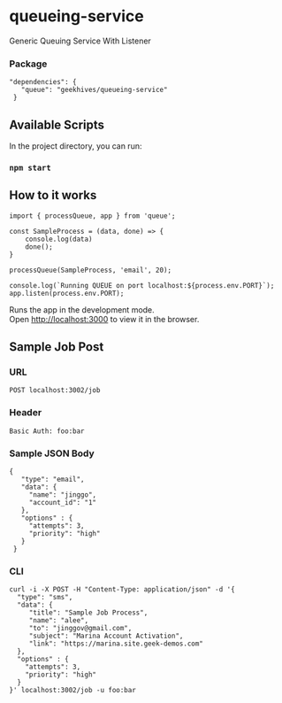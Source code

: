 # queueing-service
Generic Queuing Service With Listener

### Package

 ```
 "dependencies": {
    "queue": "geekhives/queueing-service"
  }
  ```

## Available Scripts

In the project directory, you can run:

### `npm start`

## How to it works
```
import { processQueue, app } from 'queue';

const SampleProcess = (data, done) => {
    console.log(data)
    done();
}

processQueue(SampleProcess, 'email', 20);

console.log(`Running QUEUE on port localhost:${process.env.PORT}`);
app.listen(process.env.PORT);
```

Runs the app in the development mode.<br>
Open [http://localhost:3000](http://localhost:3000) to view it in the browser.

## Sample Job Post

### URL
```
POST localhost:3002/job
```

### Header
```
Basic Auth: foo:bar
```

### Sample JSON Body
```
{
   "type": "email",
   "data": {
     "name": "jinggo",
     "account_id": "1"
   },
   "options" : {
     "attempts": 3,
     "priority": "high"
   }
 }
 ```

 ### CLI
 ```
 curl -i -X POST -H "Content-Type: application/json" -d '{
   "type": "sms",
   "data": {
      "title": "Sample Job Process",
      "name": "alee",
      "to": "jinggov@gmail.com",
      "subject": "Marina Account Activation",
      "link": "https://marina.site.geek-demos.com"
   },
   "options" : {
     "attempts": 3,
     "priority": "high"
   }
 }' localhost:3002/job -u foo:bar
 ```
